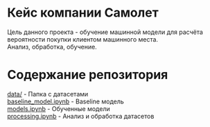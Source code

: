 # Кейс компании Самолет
Цель данного проекта - обучение машинной модели для расчёта вероятности покупки клиентом машинного места.  
Анализ, обработка, обучение.

# Содержание репозитория  
[data/](https://github.com/kalkulator777/dota3.5/tree/main/data) - Папка с датасетами  
[baseline_model.ipynb](https://github.com/kalkulator777/dota3.5/blob/main/baseline_model.ipynb) - Baseline модель  
[models.ipynb](https://github.com/kalkulator777/dota3.5/blob/main/models.ipynb) - Обученные модели  
[processing.ipynb](https://github.com/kalkulator777/dota3.5/blob/main/processing.ipynb) - Анализ и обработка датасетов
